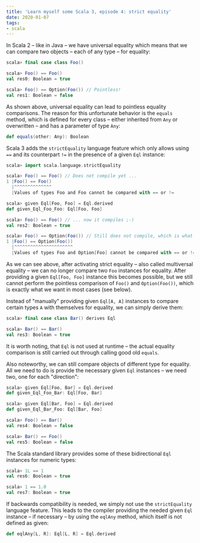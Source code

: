 ```yaml
---
title: 'Learn myself some Scala 3, episode 4: strict equality'
date: 2020-01-07
tags:
- scala
---
```


In Scala 2 – like in Java – we have universal equality which means that we can compare two objects – each of any type – for equality:

``` scala
scala> final case class Foo()

scala> Foo() == Foo()
val res0: Boolean = true

scala> Foo() == Option(Foo()) // Pointless!
val res1: Boolean = false
```

As shown above, universal equality can lead to pointless equality comparisons. The reason for this unfortunate behavior is the `equals` method, which is defined for every class – either inherited from `Any` or overwritten – and has a parameter of type `Any`:

``` scala
def equals(other: Any): Boolean
```

Scala 3 adds the `strictEquality` language feature which only allows using `==` and its counterpart `!=` in the presence of a given `Eql` instance:

``` scala
scala> import scala.language.strictEquality

scala> Foo() == Foo() // Does not compile yet ...
1 |Foo() == Foo()
  |^^^^^^^^^^^^^^
  |Values of types Foo and Foo cannot be compared with == or !=

scala> given Eql[Foo, Foo] = Eql.derived
def given_Eql_Foo_Foo: Eql[Foo, Foo]

scala> Foo() == Foo() // ... now it compiles ;-)
val res2: Boolean = true

scala> Foo() == Option(Foo()) // Still does not compile, which is what we want!
1 |Foo() == Option(Foo())
  |^^^^^^^^^^^^^^^^^^^^^^
  |Values of types Foo and Option[Foo] cannot be compared with == or !=
```

As we can see above, after activating strict equality – also called multiversal equality – we can no longer compare two `Foo` instances for equality. After providing a given `Eql[Foo, Foo]` instance this becomes possible, but we still cannot perform the pointless comparison of `Foo()` and `Option(Foo())`, which is exactly what we want in most cases (see below).

Instead of "manually" providing given `Eql[A, A]` instances to compare certain types `A` with themselves for equality, we can simply derive them:

``` scala
scala> final case class Bar() derives Eql

scala> Bar() == Bar()
val res3: Boolean = true
```

It is worth noting, that `Eql` is not used at runtime – the actual equality comparison is still carried out through calling good old `equals`.

Also noteworthy, we can still compare objects of different type for equality. All we need to do is provide the necessary given `Eql` instances – we need two, one for each "direction":

``` scala
scala> given Eql[Foo, Bar] = Eql.derived
def given_Eql_Foo_Bar: Eql[Foo, Bar]

scala> given Eql[Bar, Foo] = Eql.derived
def given_Eql_Bar_Foo: Eql[Bar, Foo]

scala> Foo() == Bar()
val res4: Boolean = false

scala> Bar() == Foo()
val res5: Boolean = false
```

The Scala standard library provides some of these bidirectional `Eql` instances for numeric types:

``` scala
scala> 1L == 1
val res6: Boolean = true

scala> 1 == 1.0
val res7: Boolean = true
```

If backwards compatibility is needed, we simply not use the `strictEquality` language feature. This leads to the compiler providing the needed given `Eql` instance – if necessary – by using the `eqlAny` method, which itself is not defined as given:

``` scala
def eqlAny[L, R]: Eql[L, R] = Eql.derived
```
